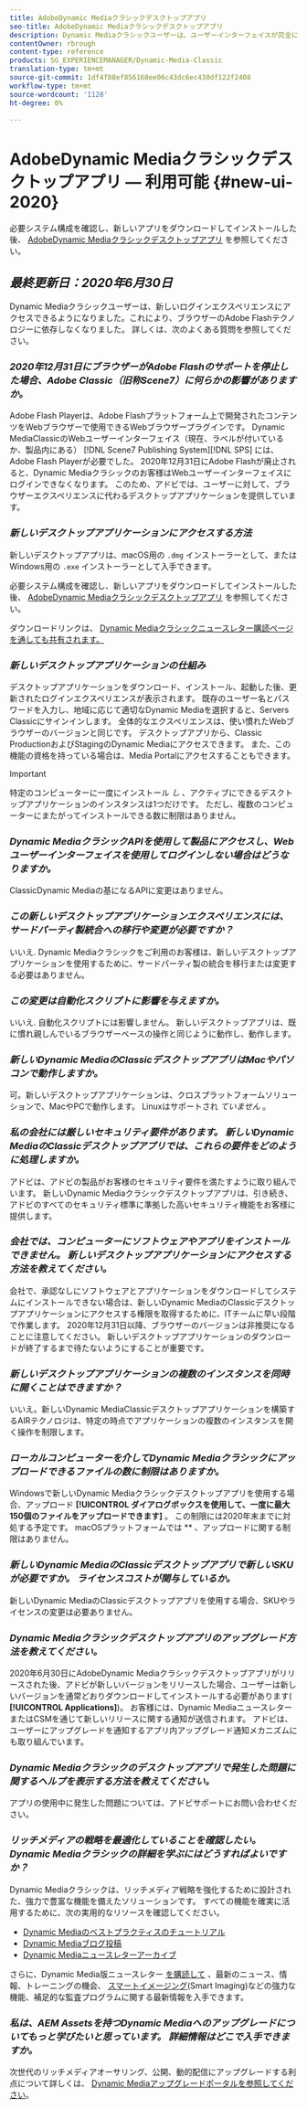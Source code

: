 ```yaml
---
title: AdobeDynamic Mediaクラシックデスクトップアプリ
seo-title: AdobeDynamic Mediaクラシックデスクトップアプリ
description: Dynamic Mediaクラシックユーザーは、ユーザーインターフェイスが完全に更新されるようになりました。 このアップデートでは、貴重なリソースへのリンクを含む更新されたサインインが提供されます。また、このアップデートでは、ブラウザーのAdobe Flashテクノロジーに依存しなくなりました。
contentOwner: rbrough
content-type: reference
products: SG_EXPERIENCEMANAGER/Dynamic-Media-Classic
translation-type: tm+mt
source-git-commit: 1df4f88ef856160ee06c43dc6ec430df122f2408
workflow-type: tm+mt
source-wordcount: '1128'
ht-degree: 0%

---
```



# AdobeDynamic Mediaクラシックデスクトップアプリ — 利用可能 {#new-ui-2020}

必要システム構成を確認し、新しいアプリをダウンロードしてインストールした後、 [AdobeDynamic Mediaクラシックデスクトップアプリ](/help/dynamic-media-classic-desktop-app.md) を参照してください。

## _最終更新日：2020年6月30日_

Dynamic Mediaクラシックユーザーは、新しいログインエクスペリエンスにアクセスできるようになりました。これにより、ブラウザーのAdobe Flashテクノロジーに依存しなくなりました。 詳しくは、次のよくある質問を参照してください。

### **_2020年12月31日にブラウザーがAdobe Flashのサポートを停止した場合、Adobe Classic（旧称Scene7）に何らかの影響がありますか。_**

Adobe Flash Playerは、Adobe Flashプラットフォーム上で開発されたコンテンツをWebブラウザーで使用できるWebブラウザープラグインです。 Dynamic MediaClassicのWebユーザーインターフェイス（現在、ラベルが付いているか、製品内にある） [!DNL Scene7 Publishing System][!DNL SPS] には、Adobe Flash Playerが必要でした。 2020年12月31日にAdobe Flashが廃止されると、Dynamic Mediaクラシックのお客様はWebユーザーインターフェイスにログインできなくなります。 このため、アドビでは、ユーザーに対して、ブラウザーエクスペリエンスに代わるデスクトップアプリケーションを提供しています。

### **_新しいデスクトップアプリケーションにアクセスする方法_**

新しいデスクトップアプリは、macOS用の `.dmg` インストーラーとして、またはWindows用の `.exe` インストーラーとして入手できます。

必要システム構成を確認し、新しいアプリをダウンロードしてインストールした後、 [AdobeDynamic Mediaクラシックデスクトップアプリ](/help/dynamic-media-classic-desktop-app.md) を参照してください。

ダウンロードリンクは、 [Dynamic Mediaクラシックニュースレター購読ページを通しても共有されます。](https://www.adobe.com/subscription/dynamic-media-newsletter.html)

### **_新しいデスクトップアプリケーションの仕組み_**

デスクトップアプリケーションをダウンロード、インストール、起動した後、更新されたログインエクスペリエンスが表示されます。 既存のユーザー名とパスワードを入力し、地域に応じて適切なDynamic Mediaを選択すると、Servers Classicにサインインします。 全体的なエクスペリエンスは、使い慣れたWebブラウザーのバージョンと同じです。 デスクトップアプリから、Classic ProductionおよびStagingのDynamic Mediaにアクセスできます。 また、この機能の資格を持っている場合は、Media Portalにアクセスすることもできます。

>[!IMPORTANT]
>
>特定のコンピューターに一度にインストール *し* 、アクティブにできるデスクトップアプリケーションのインスタンスは1つだけです。 ただし、複数のコンピューターにまたがってインストールできる数に制限はありません。

### **_Dynamic MediaクラシックAPIを使用して製品にアクセスし、Webユーザーインターフェイスを使用してログインしない場合はどうなりますか。_**

ClassicDynamic Mediaの基になるAPIに変更はありません。

### **_この新しいデスクトップアプリケーションエクスペリエンスには、サードパーティ製統合への移行や変更が必要ですか？_**

いいえ. Dynamic Mediaクラシックをご利用のお客様は、新しいデスクトップアプリケーションを使用するために、サードパーティ製の統合を移行または変更する必要はありません。

### **_この変更は自動化スクリプトに影響を与えますか。_**

いいえ. 自動化スクリプトには影響しません。 新しいデスクトップアプリは、既に慣れ親しんでいるブラウザーベースの操作と同じように動作し、動作します。

### **_新しいDynamic MediaのClassicデスクトップアプリはMacやパソコンで動作しますか。_**

可。新しいデスクトップアプリケーションは、クロスプラットフォームソリューションで、MacやPCで動作します。 Linuxはサポートされ *ていません* 。

### **_私の会社には厳しいセキュリティ要件があります。 新しいDynamic MediaのClassicデスクトップアプリでは、これらの要件をどのように処理しますか。_**

アドビは、アドビの製品がお客様のセキュリティ要件を満たすように取り組んでいます。 新しいDynamic Mediaクラシックデスクトップアプリは、引き続き、アドビのすべてのセキュリティ標準に準拠した高いセキュリティ機能をお客様に提供します。

### **_会社では、コンピューターにソフトウェアやアプリをインストールできません。 新しいデスクトップアプリケーションにアクセスする方法を教えてください。_**

会社で、承認なしにソフトウェアとアプリケーションをダウンロードしてシステムにインストールできない場合は、新しいDynamic MediaのClassicデスクトップアプリケーションにアクセスする権限を取得するために、ITチームに早い段階で作業します。 2020年12月31日以降、ブラウザーのバージョンは非推奨になることに注意してください。 新しいデスクトップアプリケーションのダウンロードが終了するまで待たないようにすることが重要です。

### **_新しいデスクトップアプリケーションの複数のインスタンスを同時に開くことはできますか？_**

いいえ。新しいDynamic MediaClassicデスクトップアプリケーションを構築するAIRテクノロジは、特定の時点でアプリケーションの複数のインスタンスを開く操作を制限します。

### **_ローカルコンピューターを介してDynamic Mediaクラシックにアップロードできるファイルの数に制限はありますか。_**

Windowsで新しいDynamic Mediaクラシックデスクトップアプリを使用する場合、アップロード **[!UICONTROL ダイアログボックスを使用して、一度に最大150個のファイルをアップロードできます]** 。 この制限には2020年末までに対処する予定です。 macOSプラットフォームでは ** 、アップロードに関する制限はありません。

### **_新しいDynamic MediaのClassicデスクトップアプリで新しいSKUが必要ですか。 ライセンスコストが関与しているか。_**

新しいDynamic MediaのClassicデスクトップアプリを使用する場合、SKUやライセンスの変更は必要ありません。

### **_Dynamic Mediaクラシックデスクトップアプリのアップグレード方法を教えてください。_**

2020年6月30日にAdobeDynamic Mediaクラシックデスクトップアプリがリリースされた後、アドビが新しいバージョンをリリースした場合、ユーザーは新しいバージョンを通常どおりダウンロードしてインストールする必要があります( **[!UICONTROL Applications]**)。 お客様には、Dynamic MediaニュースレターまたはCSMを通じて新しいリリースに関する通知が送信されます。 アドビは、ユーザーにアップグレードを通知するアプリ内アップグレード通知メカニズムにも取り組んでいます。

### **_Dynamic Mediaクラシックのデスクトップアプリで発生した問題に関するヘルプを表示する方法を教えてください。_**

アプリの使用中に発生した問題については、アドビサポートにお問い合わせください。

### **_リッチメディアの戦略を最適化していることを確認したい。 Dynamic Mediaクラシックの詳細を学ぶにはどうすればよいですか？_**

Dynamic Mediaクラシックは、リッチメディア戦略を強化するために設計された、強力で豊富な機能を備えたソリューションです。 すべての機能を確実に活用するために、次の実用的なリソースを確認してください。

* [Dynamic Mediaのベストプラクティスのチュートリアル](https://docs.adobe.com/content/help/en/experience-manager-learn/dynamic-media-classic-tutorial/overview.html)
* [Dynamic Mediaブログ投稿](https://theblog.adobe.com/tag/dynamic-media/)
* [Dynamic Mediaニュースレターアーカイブ](https://docs.adobe.com/content/help/en/dynamic-media-classic/using/dynamic-media-newsletter.html)

さらに、Dynamic Media版ニュースレター [を購読して](https://www.adobe.com/subscription/dynamic-media-newsletter.html) 、最新のニュース、情報、トレーニングの機会、 [スマートイメージング](https://helpx.adobe.com/experience-manager/6-3/assets/using/imaging-faq.html)(Smart Imaging)などの強力な機能、補足的な監査プログラムに関する最新情報を入手できます。

### **_私は、AEM Assetsを持つDynamic Mediaへのアップグレードについてもっと学びたいと思っています。 詳細情報はどこで入手できますか。_**

次世代のリッチメディアオーサリング、公開、動的配信にアップグレードする利点について詳しくは、 [Dynamic Mediaアップグレードポータルを参照してください](http://exploreadobe.com/dynamic-media-upgrade/)。


<!-- SAVE - OLD LINK TO BEST PRACTICES GUIDE IN PDF https://www.adobe.com/content/dam/www/us/en/marketing/experience-manager-assets/dynamic-media/adobe-dynamic-media-classic-best-practices-guide.pdf -->

